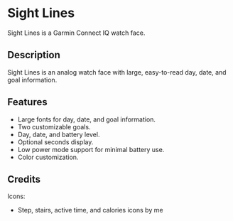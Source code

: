 # Sight Lines
Sight Lines is a Garmin Connect IQ watch face.

## Description
Sight Lines is an analog watch face with large, easy-to-read day, date, and goal information.

## Features
- Large fonts for day, date, and goal information.
- Two customizable goals.
- Day, date, and battery level.
- Optional seconds display.
- Low power mode support for minimal battery use.
- Color customization.

## Credits
Icons:
- Step, stairs, active time, and calories icons by me
